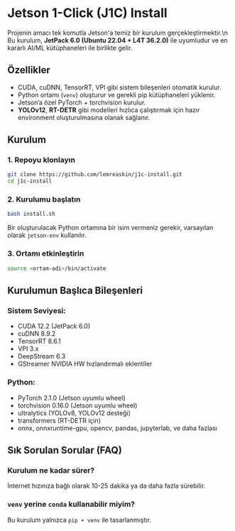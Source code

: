 # Jetson 1-Click (J1C) Install

Projenin amacı tek komutla Jetson'a temiz bir kurulum gerçekleştirmektir.\n
Bu kurulum, **JetPack 6.0 (Ubuntu 22.04 + L4T 36.2.0)** ile uyumludur ve en kararlı AI/ML kütüphaneleri ile birlikte gelir.

## Özellikler

- CUDA, cuDNN, TensorRT, VPI gibi sistem bileşenleri otomatik kurulur.
- Python ortamı (`venv`) oluşturur ve gerekli pip kütüphaneleri yüklenir.
- Jetson’a özel PyTorch + torchvision kurulur.
- **YOLOv12**, **RT-DETR** gibi modelleri hızlıca çalıştırmak için hazır environment oluşturulmasına olanak sağlanır.

## Kurulum

### 1. Repoyu klonlayın

```bash
git clone https://github.com/lemreaskin/j1c-install.git
cd j1c-install
```

### 2. Kurulumu başlatın

```bash
bash install.sh
```

Bir oluşturulacak Python ortamına bir isim vermeniz gerekir, varsayılan olarak `jetson-env` kullanılır.

### 3. Ortamı etkinleştirin

```bash
source <ortam-adi>/bin/activate
```

## Kurulumun Başlıca Bileşenleri

### Sistem Seviyesi:
- CUDA 12.2 (JetPack 6.0)
- cuDNN 8.9.2
- TensorRT 8.6.1
- VPI 3.x
- DeepStream 6.3
- GStreamer NVIDIA HW hızlandırmalı eklentiler

### Python:
- PyTorch 2.1.0 (Jetson uyumlu wheel)
- torchvision 0.16.0 (Jetson uyumlu wheel)
- ultralytics (YOLOv8, YOLOv12 desteği)
- transformers (RT-DETR için)
- onnx, onnxruntime-gpu, opencv, pandas, jupyterlab, ve daha fazlası

## Sık Sorulan Sorular (FAQ)

### Kurulum ne kadar sürer?
İnternet hızınıza bağlı olarak 10-25 dakika ya da daha fazla sürebilir.

### `venv` yerine `conda` kullanabilir miyim?
Bu kurulum yalnızca `pip + venv` ile tasarlanmıştır. 
